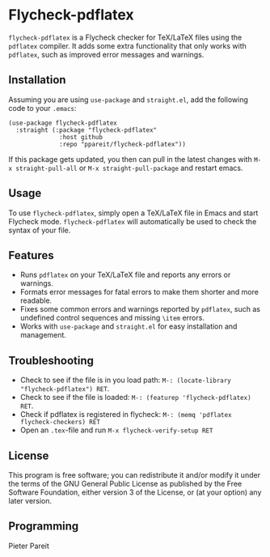 # Flycheck-pdflatex

`flycheck-pdflatex` is a Flycheck checker for TeX/LaTeX files using the `pdflatex` compiler. It adds some extra functionality that only works with `pdflatex`, such as improved error messages and warnings.

## Installation

Assuming you are using `use-package` and `straight.el`, add the following code to your `.emacs`:

```elisp
(use-package flycheck-pdflatex
  :straight (:package "flycheck-pdflatex"
              :host github
              :repo "ppareit/flycheck-pdflatex"))
```

If this package gets updated, you then can pull in the latest changes with `M-x straight-pull-all` or `M-x straight-pull-package` and restart emacs.

## Usage

To use `flycheck-pdflatex`, simply open a TeX/LaTeX file in Emacs and start Flycheck mode. `flycheck-pdflatex` will automatically be used to check the syntax of your file.

## Features

- Runs `pdflatex` on your TeX/LaTeX file and reports any errors or warnings.
- Formats error messages for fatal errors to make them shorter and more readable.
- Fixes some common errors and warnings reported by `pdflatex`, such as undefined control sequences and missing `\item` errors.
- Works with `use-package` and `straight.el` for easy installation and management.

## Troubleshooting

- Check to see if the file is in you load path:  `M-: (locate-library "flycheck-pdflatex") RET`.
- Check to see if the file is loaded: `M-: (featurep 'flycheck-pdflatex) RET`.
- Check if pdflatex is registered in flycheck: `M-: (memq 'pdflatex flycheck-checkers) RET`
- Open an `.tex`-file and run `M-x flycheck-verify-setup RET`


## License

This program is free software; you can redistribute it and/or modify it under the terms of the GNU General Public License as published by the Free Software Foundation, either version 3 of the License, or (at your option) any later version.

## Programming

Pieter Pareit

